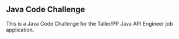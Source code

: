 ## Java Code Challenge 

This is a Java Code Challenge for the Taller/PP Java API Engineer job application.